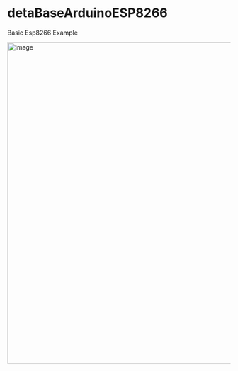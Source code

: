 # detaBaseArduinoESP8266
Basic Esp8266 Example

<img width="726" alt="image" src="https://github.com/HamzaYslmn/detaBaseArduinoESP8266/assets/78810304/69fdb8cc-9637-4371-b673-a5a1b52e3839">

